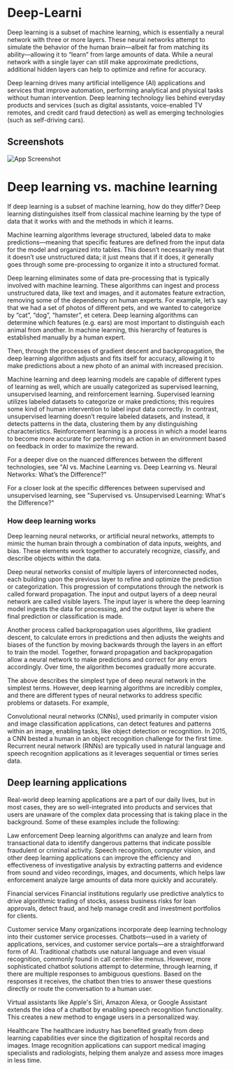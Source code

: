 # Deep-Learni

Deep learning is a subset of machine learning, which is essentially a neural network with three or more layers. These neural networks attempt to simulate the behavior of the human brain—albeit far from matching its ability—allowing it to “learn” from large amounts of data. While a neural network with a single layer can still make approximate predictions, additional hidden layers can help to optimize and refine for accuracy.

Deep learning drives many artificial intelligence (AI) applications and services that improve automation, performing analytical and physical tasks without human intervention. Deep learning technology lies behind everyday products and services (such as digital assistants, voice-enabled TV remotes, and credit card fraud detection) as well as emerging technologies (such as self-driving cars).




## Screenshots

![App Screenshot](https://via.placeholder.com/468x300?text=App+Screenshot+Here)

# Deep learning vs. machine learning
If deep learning is a subset of machine learning, how do they differ? Deep learning distinguishes itself from classical machine learning by the type of data that it works with and the methods in which it learns.

Machine learning algorithms leverage structured, labeled data to make predictions—meaning that specific features are defined from the input data for the model and organized into tables. This doesn’t necessarily mean that it doesn’t use unstructured data; it just means that if it does, it generally goes through some pre-processing to organize it into a structured format.

Deep learning eliminates some of data pre-processing that is typically involved with machine learning. These algorithms can ingest and process unstructured data, like text and images, and it automates feature extraction, removing some of the dependency on human experts. For example, let’s say that we had a set of photos of different pets, and we wanted to categorize by “cat”, “dog”, “hamster”, et cetera. Deep learning algorithms can determine which features (e.g. ears) are most important to distinguish each animal from another. In machine learning, this hierarchy of features is established manually by a human expert.

Then, through the processes of gradient descent and backpropagation, the deep learning algorithm adjusts and fits itself for accuracy, allowing it to make predictions about a new photo of an animal with increased precision.  

Machine learning and deep learning models are capable of different types of learning as well, which are usually categorized as supervised learning, unsupervised learning, and reinforcement learning. Supervised learning utilizes labeled datasets to categorize or make predictions; this requires some kind of human intervention to label input data correctly. In contrast, unsupervised learning doesn’t require labeled datasets, and instead, it detects patterns in the data, clustering them by any distinguishing characteristics. Reinforcement learning is a process in which a model learns to become more accurate for performing an action in an environment based on feedback in order to maximize the reward.

For a deeper dive on the nuanced differences between the different technologies, see "AI vs. Machine Learning vs. Deep Learning vs. Neural Networks: What’s the Difference?"

For a closer look at the specific differences between supervised and unsupervised learning, see "Supervised vs. Unsupervised Learning: What's the Difference?"

### How deep learning works
Deep learning neural networks, or artificial neural networks, attempts to mimic the human brain through a combination of data inputs, weights, and bias. These elements work together to accurately recognize, classify, and describe objects within the data.

Deep neural networks consist of multiple layers of interconnected nodes, each building upon the previous layer to refine and optimize the prediction or categorization. This progression of computations through the network is called forward propagation. The input and output layers of a deep neural network are called visible layers. The input layer is where the deep learning model ingests the data for processing, and the output layer is where the final prediction or classification is made.

Another process called backpropagation uses algorithms, like gradient descent, to calculate errors in predictions and then adjusts the weights and biases of the function by moving backwards through the layers in an effort to train the model. Together, forward propagation and backpropagation allow a neural network to make predictions and correct for any errors accordingly. Over time, the algorithm becomes gradually more accurate.

The above describes the simplest type of deep neural network in the simplest terms. However, deep learning algorithms are incredibly complex, and there are different types of neural networks to address specific problems or datasets. For example,

Convolutional neural networks (CNNs), used primarily in computer vision and image classification applications, can detect features and patterns within an image, enabling tasks, like object detection or recognition. In 2015, a CNN bested a human in an object recognition challenge for the first time.
Recurrent neural network (RNNs) are typically used in natural language and speech recognition applications as it leverages sequential or times series data.
## Deep learning applications
Real-world deep learning applications are a part of our daily lives, but in most cases, they are so well-integrated into products and services that users are unaware of the complex data processing that is taking place in the background. Some of these examples include the following:

Law enforcement
Deep learning algorithms can analyze and learn from transactional data to identify dangerous patterns that indicate possible fraudulent or criminal activity. Speech recognition, computer vision, and other deep learning applications can improve the efficiency and effectiveness of investigative analysis by extracting patterns and evidence from sound and video recordings, images, and documents, which helps law enforcement analyze large amounts of data more quickly and accurately.

Financial services
Financial institutions regularly use predictive analytics to drive algorithmic trading of stocks, assess business risks for loan approvals, detect fraud, and help manage credit and investment portfolios for clients.

Customer service
Many organizations incorporate deep learning technology into their customer service processes. Chatbots—used in a variety of applications, services, and customer service portals—are a straightforward form of AI. Traditional chatbots use natural language and even visual recognition, commonly found in call center-like menus. However, more sophisticated chatbot solutions attempt to determine, through learning, if there are multiple responses to ambiguous questions. Based on the responses it receives, the chatbot then tries to answer these questions directly or route the conversation to a human user.

Virtual assistants like Apple's Siri, Amazon Alexa, or Google Assistant extends the idea of a chatbot by enabling speech recognition functionality. This creates a new method to engage users in a personalized way.

Healthcare
The healthcare industry has benefited greatly from deep learning capabilities ever since the digitization of hospital records and images. Image recognition applications can support medical imaging specialists and radiologists, helping them analyze and assess more images in less time.


